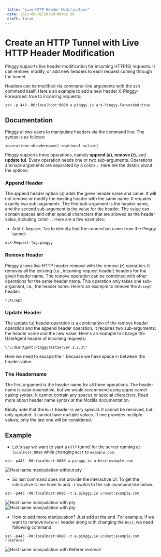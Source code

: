 ```yaml
---
 title: "Live HTTP Header Modification" 
 date: 2023-05-02T20:00:00+05:30 
 draft: false 
---
```


# Create an HTTP Tunnel with Live HTTP Header Modification

Pinggy supports live header modification for incoming HTTP(S) requests. It can remove, modify, or add new headers to each request coming through the tunnel.

Headers can be modified via command-line arguments with the ssh command itself. Here's an example to add a new header X-Pinggy-Forwarded: true to incoming requests:
```
ssh -p 443 -R0:localhost:8000 a.pinggy.io a:X-Pinggy-Forwarded:true
```

## Documentation
Pinggy allows users to manipulate headers via the command line. The syntax is as follows:
```
<operation>:<headername>[:<optional value>]
```

Pinggy supports three operations, namely **append (a)**, **remove (r)**, and **update (u)**. Every operation needs one or two sub-arguments. Operations and sub-arguments are separated by a colon `:`. Here are the details about the options:

### Append Header
The append header option (a) adds the given header name and value. It will not remove or modify the existing header with the same name. It requires exactly two sub-arguments. The first sub-argument is the header name, and the second sub-argument is the value for the header. The value can contain spaces and other special characters that are allowed as the header value, including colon `:`. Here are a few examples:

* Add `X-Request-Tag` to identify that the connection came from the Pinggy tunnel:
```
a:X-Request-Tag:pinggy
```

### Remove Header
Pinggy allows live HTTP header removal with the remove (**r**) operation. It removes all the existing (i.e., incoming request header) headers for the given header name. The remove operation can be combined with other operations for the same header name. This operation only takes one sub-argument, i.e., the header name. Here's an example to remove the `Accept` header:
```
r:Accept
```

### Update Header
The update (u) header operation is a combination of the remove header operation and the append header operation. It requires two sub-arguments: the header name and the new value. Here's an example to change the UserAgent header of incoming requests:
```
\"u:UserAgent:PinggyTestServer 1.2.3\"
```
Here we need to escape the `"` because we have space in between the header value.

### The Headername
The first argument is the header name for all three operations. The header name is case-insensitive, but we would recommend using upper camel casing syntax. It cannot contain any spaces or special characters. Read more about header name syntax at the Mozilla documentation.

Kindly note that the `Host` header is very special. It cannot be removed, but only updated. It cannot have multiple values. If one provides multiple values, only the last one will be considered.

## Example
* Let's say we want to start a `HTTP` tunnel for the server running at `localhost:8080` while changing `Host` to `example.com`.
```
ssh -p443 -R0:localhost:8080 a.pinggy.io u:Host:example.com
```

<div class="row mb-4">
<div class="col">
<img style="max-width: 48em; margin: 0 auto; display: block;" src="/doc_img/live_header/notui.png" alt="Host name manipulation without pty">
</div>
</div>

* So last command does not provide the interactive UI. To get the interactive UI we have to add `-t` switch to the `ssh` command like below.
```
ssh -p443 -R0:localhost:8080 -t a.pinggy.io u:Host:example.com
```

<div class="row mb-4">
<div class="col">
<img style="max-width: 48em; margin: 0 auto; display: block;" src="/doc_img/live_header/pty.png" alt="Host name manipulation with pty">
</div>
</div>

<div class="row mb-4">
<div class="col">
<img style="max-width: 48em; margin: 0 auto; display: block;" src="/doc_img/live_header/pty.png" alt="Host name manipulation with pty">
</div>
</div>


* How to add more manipulation? Just add at the end. For example, if we want to remove `Referer` header along with changing the `Host`, we need following command
```
ssh -p443 -R0:localhost:8080 -t a.pinggy.io u:Host:example.com r:Referer
```

<div class="row mb-4">
<div class="col">
<img style="max-width: 48em; margin: 0 auto; display: block;" src="/doc_img/live_header/multiple-header.png" alt="Host name manipulation with Referer removal">
</div>
</div>